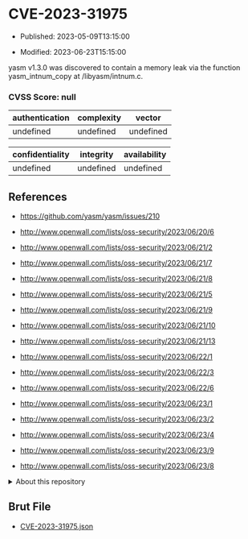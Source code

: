 # CVE-2023-31975

- Published: 2023-05-09T13:15:00

- Modified: 2023-06-23T15:15:00

yasm v1.3.0 was discovered to contain a memory leak via the function yasm_intnum_copy at /libyasm/intnum.c.

### CVSS Score: **null**

| authentication | complexity | vector |
| --- | --- | --- |
| undefined | undefined | undefined |

| confidentiality | integrity | availability |
| --- | --- | --- |
| undefined | undefined | undefined |

## References

* https://github.com/yasm/yasm/issues/210

* http://www.openwall.com/lists/oss-security/2023/06/20/6

* http://www.openwall.com/lists/oss-security/2023/06/21/2

* http://www.openwall.com/lists/oss-security/2023/06/21/7

* http://www.openwall.com/lists/oss-security/2023/06/21/8

* http://www.openwall.com/lists/oss-security/2023/06/21/5

* http://www.openwall.com/lists/oss-security/2023/06/21/9

* http://www.openwall.com/lists/oss-security/2023/06/21/10

* http://www.openwall.com/lists/oss-security/2023/06/21/13

* http://www.openwall.com/lists/oss-security/2023/06/22/1

* http://www.openwall.com/lists/oss-security/2023/06/22/3

* http://www.openwall.com/lists/oss-security/2023/06/22/6

* http://www.openwall.com/lists/oss-security/2023/06/23/1

* http://www.openwall.com/lists/oss-security/2023/06/23/2

* http://www.openwall.com/lists/oss-security/2023/06/23/4

* http://www.openwall.com/lists/oss-security/2023/06/23/9

* http://www.openwall.com/lists/oss-security/2023/06/23/8

<details>
<summary>About this repository</summary> 

  This repository is part of the project [Live Hack CVE](https://github.com/Live-Hack-CVE). Main website can be found [www.live-hack.org](https://www.live-hack.org) 
  
  Made by [Sn0wAlice](https://github.com/Sn0wAlice) for the people that care about security and need to have a feed of the latest CVEs. Hope you enjoy it, don't forget to star the repo and follow me on [Twitter](https://twitter.com/Sn0wAlice) and [Github](https://github.com/Sn0wAlice). And that is my [personnal website](https://www.alice-snow.me/)

  - [Home Page](https://github.com/Live-Hack-CVE)
  - [Framework](https://github.com/Live-Hack-CVE/cve-framework)
  - [CVE database](https://github.com/Live-Hack-CVE/full_database)
  - [Changelog](https://github.com/Live-Hack-CVE/Changelog)
</details>

## Brut File

* [CVE-2023-31975.json](https://raw.githubusercontent.com/Live-Hack-CVE/full_database/main/cves/2023/CVE-2023-31975.json)

